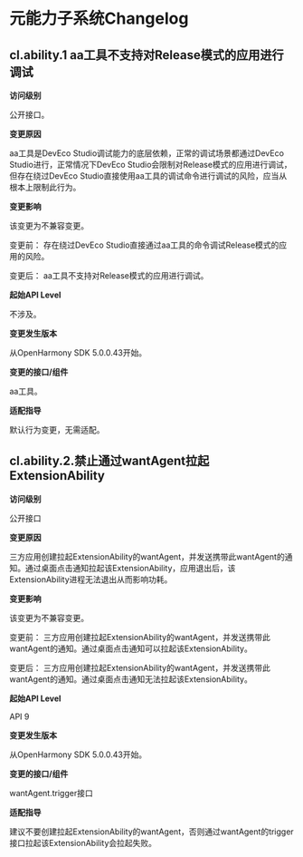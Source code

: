 # 元能力子系统Changelog

## cl.ability.1 aa工具不支持对Release模式的应用进行调试

**访问级别**

公开接口。

**变更原因**

aa工具是DevEco Studio调试能力的底层依赖，正常的调试场景都通过DevEco Studio进行，正常情况下DevEco Studio会限制对Release模式的应用进行调试，但存在绕过DevEco Studio直接使用aa工具的调试命令进行调试的风险，应当从根本上限制此行为。

**变更影响**

该变更为不兼容变更。

变更前：
存在绕过DevEco Studio直接通过aa工具的命令调试Release模式的应用的风险。

变更后：
aa工具不支持对Release模式的应用进行调试。

**起始API Level**

不涉及。

**变更发生版本**

从OpenHarmony SDK 5.0.0.43开始。

**变更的接口/组件**

aa工具。

**适配指导**

默认行为变更，无需适配。


## cl.ability.2.禁止通过wantAgent拉起ExtensionAbility

**访问级别**

公开接口

**变更原因**

三方应用创建拉起ExtensionAbility的wantAgent，并发送携带此wantAgent的通知。通过桌面点击通知拉起该ExtensionAbility，应用退出后，该ExtensionAbility进程无法退出从而影响功耗。

**变更影响**

该变更为不兼容变更。

变更前：
三方应用创建拉起ExtensionAbility的wantAgent，并发送携带此wantAgent的通知。通过桌面点击通知可以拉起该ExtensionAbility。

变更后：
三方应用创建拉起ExtensionAbility的wantAgent，并发送携带此wantAgent的通知。通过桌面点击通知无法拉起该ExtensionAbility。

**起始API Level**

API 9

**变更发生版本**

从OpenHarmony SDK 5.0.0.43开始。

**变更的接口/组件**

wantAgent.trigger接口

**适配指导**

建议不要创建拉起ExtensionAbility的wantAgent，否则通过wantAgent的trigger接口拉起该ExtensionAbility会拉起失败。
